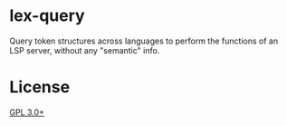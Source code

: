 lex-query
=========

Query token structures across languages to perform the functions of an LSP server, without any "semantic" info.

# License
[GPL 3.0+](./LICENSE)
